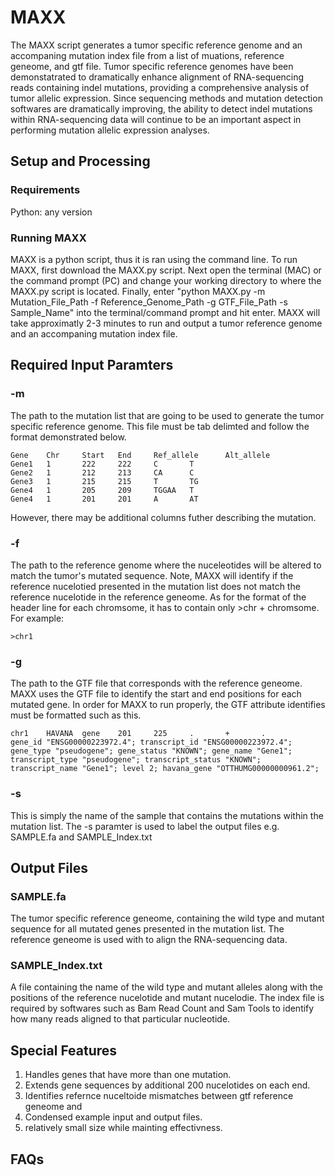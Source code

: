 # MAXX
The MAXX script generates a tumor specific reference genome and an accompaning mutation index file from a list of muations, reference geneome, and gtf file.  Tumor specific reference genomes have been demonstatrated to dramatically enhance alignment of RNA-sequencing reads containing indel mutations, providing a comprehensive analysis of tumor allelic expression.  Since sequencing methods and mutation detection softwares are dramatically improving, the ability to detect indel mutations within RNA-sequencing data will continue to be an important aspect in performing mutation allelic expression analyses.
## Setup and Processing
### Requirements
Python: any version
### Running MAXX
MAXX is a python script, thus it is ran using the command line.  To run MAXX, first download the MAXX.py script.  Next open the terminal (MAC) or the command prompt (PC) and change your working directory to where the MAXX.py script is located. Finally, enter "python MAXX.py -m Mutation_File_Path -f Reference_Genome_Path -g GTF_File_Path -s Sample_Name" into the terminal/command prompt and hit enter.  MAXX will take approximatly 2-3 minutes to run and output a tumor reference genome and an accompaning mutation index file.
## Required Input Paramters
### -m
The path to the mutation list that are going to be used to generate the tumor specific reference genome.  This file must be tab delimted and follow the format demonstrated below.
```
Gene    Chr     Start   End     Ref_allele      Alt_allele
Gene1   1       222     222     C       T
Gene2   1       212     213     CA      C
Gene3   1       215     215     T       TG
Gene4   1       205     209     TGGAA   T
Gene4   1       201     201     A       AT
```
However, there may be additional columns futher describing the mutation.
### -f 
The path to the reference genome where the nuceleotides will be altered to match the tumor's mutated sequence.  Note, MAXX will identify if the reference nucelotied presented in the mutation list does not match the reference nucelotide in the reference geneome.  As for the format of the header line for each chromsome, it has to contain only >chr + chromsome.  For example:
```
>chr1
```
### -g
The path to the GTF file that corresponds with the reference geneome. MAXX uses the GTF file to identify the start and end positions for each mutated gene.  In order for MAXX to run properly, the GTF attribute identifies must be formatted such as this.  
```
chr1    HAVANA  gene    201     225     .       +       .       gene_id "ENSG00000223972.4"; transcript_id "ENSG00000223972.4"; gene_type "pseudogene"; gene_status "KNOWN"; gene_name "Gene1"; transcript_type "pseudogene"; transcript_status "KNOWN"; transcript_name "Gene1"; level 2; havana_gene "OTTHUMG00000000961.2";
```
### -s
This is simply the name of the sample that contains the mutations within the mutation list.  The -s paramter is used to label the output files e.g. SAMPLE.fa and SAMPLE_Index.txt

## Output Files
### SAMPLE.fa 
The tumor specific reference geneome, containing the wild type and mutant sequence for all mutated genes presented in the mutation list.  The reference geneome is used with to align the RNA-sequencing data. 
### SAMPLE_Index.txt 
A file containing the name of the wild type and mutant alleles along with the positions of the reference nucelotide and mutant nucelodie.  The index file is required by softwares such as Bam Read Count and Sam Tools to identify how many reads aligned to that particular nucleotide.

## Special Features
1. Handles genes that have more than one mutation.
2. Extends gene sequences by additional 200 nucelotides on each end.
3. Identifies refernce nuceltoide mismatches between gtf reference geneome and
4. Condensed example input and output files.
5. relatively small size while mainting effectivness.

## FAQs




